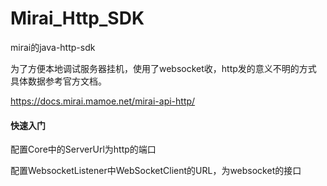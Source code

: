 # Mirai_Http_SDK
 

 mirai的java-http-sdk

 为了方便本地调试服务器挂机，使用了websocket收，http发的意义不明的方式
 具体数据参考官方文档。

 https://docs.mirai.mamoe.net/mirai-api-http/
#### 快速入门

配置Core中的ServerUrl为http的端口

配置WebsocketListener中WebSocketClient的URL，为websocket的接口

